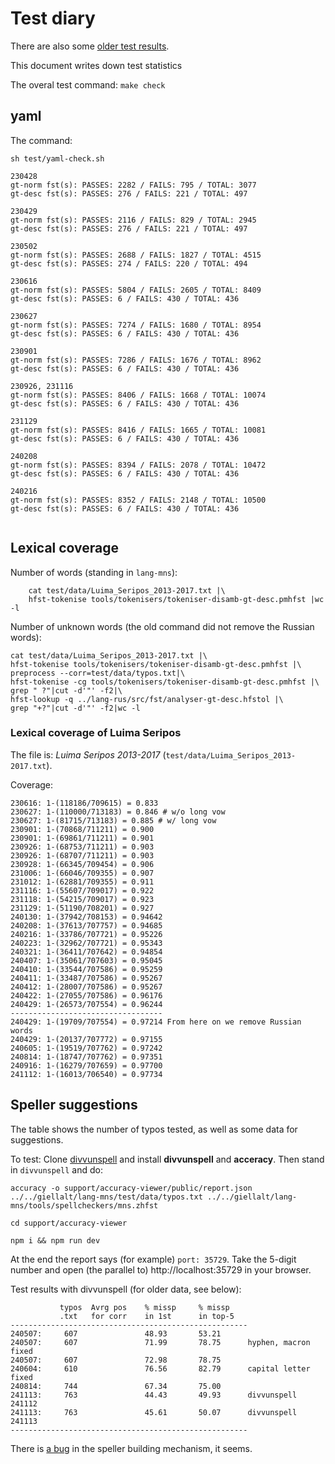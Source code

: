 Test diary
==========


There are also some [older test results](old-test-diary.md).


This document writes down test statistics

The overal test command: `make check`

## yaml

The command:

`sh test/yaml-check.sh` 


```
230428
gt-norm fst(s): PASSES: 2282 / FAILS: 795 / TOTAL: 3077
gt-desc fst(s): PASSES: 276 / FAILS: 221 / TOTAL: 497

230429
gt-norm fst(s): PASSES: 2116 / FAILS: 829 / TOTAL: 2945
gt-desc fst(s): PASSES: 276 / FAILS: 221 / TOTAL: 497

230502
gt-norm fst(s): PASSES: 2688 / FAILS: 1827 / TOTAL: 4515
gt-desc fst(s): PASSES: 274 / FAILS: 220 / TOTAL: 494

230616
gt-norm fst(s): PASSES: 5804 / FAILS: 2605 / TOTAL: 8409
gt-desc fst(s): PASSES: 6 / FAILS: 430 / TOTAL: 436

230627
gt-norm fst(s): PASSES: 7274 / FAILS: 1680 / TOTAL: 8954
gt-desc fst(s): PASSES: 6 / FAILS: 430 / TOTAL: 436

230901
gt-norm fst(s): PASSES: 7286 / FAILS: 1676 / TOTAL: 8962
gt-desc fst(s): PASSES: 6 / FAILS: 430 / TOTAL: 436

230926, 231116
gt-norm fst(s): PASSES: 8406 / FAILS: 1668 / TOTAL: 10074
gt-desc fst(s): PASSES: 6 / FAILS: 430 / TOTAL: 436

231129
gt-norm fst(s): PASSES: 8416 / FAILS: 1665 / TOTAL: 10081
gt-desc fst(s): PASSES: 6 / FAILS: 430 / TOTAL: 436

240208
gt-norm fst(s): PASSES: 8394 / FAILS: 2078 / TOTAL: 10472
gt-desc fst(s): PASSES: 6 / FAILS: 430 / TOTAL: 436

240216
gt-norm fst(s): PASSES: 8352 / FAILS: 2148 / TOTAL: 10500
gt-desc fst(s): PASSES: 6 / FAILS: 430 / TOTAL: 436


```


## Lexical coverage 

Number of words (standing in `lang-mns`):

```
	cat test/data/Luima_Seripos_2013-2017.txt |\
	hfst-tokenise tools/tokenisers/tokeniser-disamb-gt-desc.pmhfst |wc -l
```

Number of unknown words (the old command did not remove the Russian words):


```
cat test/data/Luima_Seripos_2013-2017.txt |\
hfst-tokenise tools/tokenisers/tokeniser-disamb-gt-desc.pmhfst |\
preprocess --corr=test/data/typos.txt|\
hfst-tokenise -cg tools/tokenisers/tokeniser-disamb-gt-desc.pmhfst |\
grep " ?"|cut -d'"' -f2|\
hfst-lookup -q ../lang-rus/src/fst/analyser-gt-desc.hfstol |\
grep "+?"|cut -d'"' -f2|wc -l
```

### Lexical coverage of Luima Seripos

The file is: *Luima Seripos 2013-2017* (`test/data/Luima_Seripos_2013-2017.txt`).

Coverage:

```
230616: 1-(118186/709615) = 0.833
230627: 1-(110000/713183) = 0.846 # w/o long vow 
230627: 1-(81715/713183) = 0.885 # w/ long vow 
230901: 1-(70868/711211) = 0.900 
230901: 1-(69861/711211) = 0.901 
230926: 1-(68753/711211) = 0.903 
230926: 1-(68707/711211) = 0.903 
230928: 1-(66345/709454) = 0.906 
231006: 1-(66046/709355) = 0.907
231012: 1-(62881/709355) = 0.911
231116: 1-(55607/709017) = 0.922
231118: 1-(54215/709017) = 0.923
231129: 1-(51190/708201) = 0.927
240130: 1-(37942/708153) = 0.94642
240208: 1-(37613/707757) = 0.94685
240216: 1-(33786/707721) = 0.95226
240223: 1-(32962/707721) = 0.95343
240321: 1-(36411/707642) = 0.94854
240407: 1-(35061/707603) = 0.95045
240410: 1-(33544/707586) = 0.95259
240411: 1-(33487/707586) = 0.95267
240412: 1-(28007/707586) = 0.95267
240422: 1-(27055/707586) = 0.96176
240429: 1-(26573/707554) = 0.96244
----------------------------------
240429: 1-(19709/707554) = 0.97214 From here on we remove Russian words
240429: 1-(20137/707772) = 0.97155
240605: 1-(19519/707762) = 0.97242
240814: 1-(18747/707762) = 0.97351
240916: 1-(16279/707659) = 0.97700
241112: 1-(16013/706540) = 0.97734

```




## Speller suggestions

The table shows the number of typos tested, as well as some data for suggestions.

To test: Clone [divvunspell](https://github.com/divvun/divvunspell/blob/main/README.md) and install **divvunspell** and **acceracy**. Then stand in `divvunspell` and do:

```
accuracy -o support/accuracy-viewer/public/report.json ../../giellalt/lang-mns/test/data/typos.txt ../../giellalt/lang-mns/tools/spellcheckers/mns.zhfst

cd support/accuracy-viewer

npm i && npm run dev
```

At the end the report says (for example) `port: 35729`. Take the 5-digit number and open (the parallel to) http://localhost:35729  in your browser.

Test results with divvunspell (for older data, see below):

```
           typos  Avrg pos    % missp     % missp
           .txt   for corr    in 1st      in top-5     
-----------------------------------------------------
240507:     607               48.93       53.21      
240507:     607               71.99       78.75      hyphen, macron fixed
240507:     607               72.98       78.75      
240604:     610               76.56       82.79      capital letter fixed
240814:     744               67.34       75.00
241113:     763               44.43       49.93      divvunspell 241112
241113:     763               45.61       50.07      divvunspell 241113
-----------------------------------------------------
```


There is [a bug](https://github.com/giellalt/lang-sma/issues/22) 
in the speller building mechanism, it seems.





